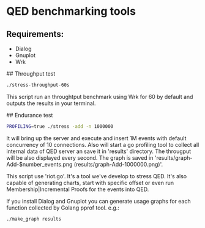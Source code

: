 
# QED benchmarking tools

## Requirements:
* Dialog
* Gnuplot
* Wrk

## Throughput test
```bash
./stress-throughput-60s
```
This script run an throughtput benchmark using Wrk for 60 by default and outputs the results in your terminal.

## Endurance test
```bash
PROFILING=true ./stress -add -n 1000000
```
It will bring up the server and execute and insert 1M events with default concurrency of 10 connections. Also will start a go profiling tool to collect all internal data of QED server an save it in 'results' directory.
The througput will be also displayed every second.
The graph is saved in 'results/graph-Add-$number_events.png (results/graph-Add-1000000.png)'.

This script use 'riot.go'. It's a tool we've develop to stress QED. It's also capable of generating charts, start with specific offset or even run Membership|Incremental Proofs for the events into QED.

If you install Dialog and Gnuplot you can generate usage graphs for each function collected by Golang pprof tool. e.g.:
```bash
./make_graph results
```
